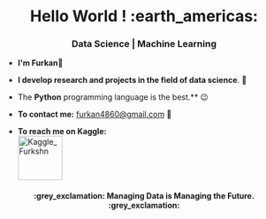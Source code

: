 <h1 align="center">Hello World ! :earth_americas: </h1>

<h3 align="center"> Data Science | Machine Learning </h3>
  
  - **I'm Furkan**:slightly_smiling_face:

  - **I develop research and projects in the field of data science**. :robot:

  - The **Python** programming language is the best.** :wink:

  - **To contact me:** <a href="mailto:furkan4860@gmail.com"> furkan4860@gmail.com</a> :email:

  - **To reach me on Kaggle:**  
             <a href="https://www.kaggle.com/furkshn"> <img src="https://symbols.getvecta.com/stencil_86/4_kaggle.d93bb2e6a0.svg" alt="Kaggle_Furkshn" width="80" height="80"/></a>



<h4 align ="center"> :grey_exclamation: Managing Data is Managing the Future. :grey_exclamation:</h4>





  
  
  
